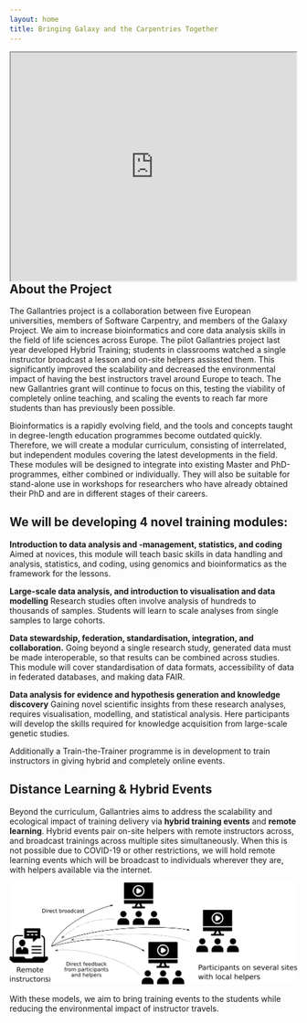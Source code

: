```yaml
---
layout: home
title: Bringing Galaxy and the Carpentries Together
---
```


<iframe class="embed-responsive-item" src="https://www.google.com/maps/d/embed?mid=1sbQiMDfG4TX2-BPaFXX1UvG_LqDH7SUO" style="width: 500px; height: 400px; float: right"></iframe>

## About the Project

The Gallantries project is a collaboration between five European universities, members of Software Carpentry, and members of the Galaxy Project. We aim to increase bioinformatics and core data analysis skills in the field of life sciences across Europe. The pilot Gallantries project last year developed Hybrid Training; students in classrooms watched a single instructor broadcast a lesson and on-site helpers assissted them. This significantly improved the scalability and decreased the environmental impact of having the best instructors travel around Europe to teach. The new Gallantries grant will continue to focus on this, testing the viability of completely online teaching, and scaling the events to reach far more students than has previously been possible.

Bioinformatics is a rapidly evolving field, and the tools and concepts taught in degree-length education programmes become outdated quickly. Therefore, we will create a modular curriculum, consisting of interrelated, but independent modules covering the latest developments in the field. These modules will be designed to integrate into existing Master and PhD-programmes, either combined or individually. They will also be suitable for stand-alone use in workshops for researchers who have already obtained their PhD and are in different stages of their careers.

## We will be developing 4 novel training modules:

**Introduction to data analysis and -management, statistics, and coding**
Aimed at novices, this module will teach basic skills in data handling and analysis, statistics, and coding, using genomics and bioinformatics as the framework for the lessons.

**Large-scale data analysis, and introduction to visualisation and data modelling**
Research studies often involve analysis of hundreds to thousands of samples. Students will learn to scale analyses from single samples to large cohorts.

**Data stewardship, federation, standardisation, integration, and collaboration.**
Going beyond a single research study, generated data must be made interoperable, so that results can be combined across studies. This module will cover standardisation of data formats, accessibility of data in federated databases, and making data FAIR.

**Data analysis for evidence and hypothesis generation and knowledge discovery**
Gaining novel scientific insights from these research analyses, requires visualisation, modelling, and statistical analysis. Here participants will develop the skills required for knowledge acquisition from large-scale genetic studies.

Additionally a Train-the-Trainer programme is in development to train instructors in giving hybrid and completely online events.

## Distance Learning & Hybrid Events

Beyond the curriculum, Gallantries aims to address the scalability and ecological impact of training delivery via
**hybrid training events** and **remote learning**. Hybrid events pair on-site helpers with remote instructors across, and broadcast trainings across multiple sites simultaneously. When this is not possible due to COVID-19 or other restrictions, we will hold remote learning events which will be broadcast to individuals wherever they are, with helpers available via the internet.

![Graphic depicting training streamed to remote locations](assets/images/handbook/hybrid_training.png)

With these models, we aim to bring training events to the students while reducing the environmental impact of instructor travels.
